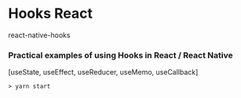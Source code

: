 # Hooks React
react-native-hooks
### Practical examples of using Hooks in React / React Native
[useState, useEffect, useReducer, useMemo, useCallback]
```
> yarn start  
```
